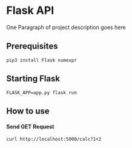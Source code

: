 # Flask API

One Paragraph of project description goes here

## Prerequisites

```
pip3 install Flask numexpr
```

## Starting Flask

```
FLASK_APP=app.py flask run
```

## How to use
#### Send GET Request
```
curl http://localhost:5000/calc?1+2
```
